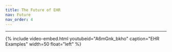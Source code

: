 ```yaml
---
title: The Future of EHR
nav: Future
nav_order: 4
---
```


----------------

{% include video-embed.html youtubeid="A6mGnk_bkho" caption="EHR Examples" width=50 float="left" %}
